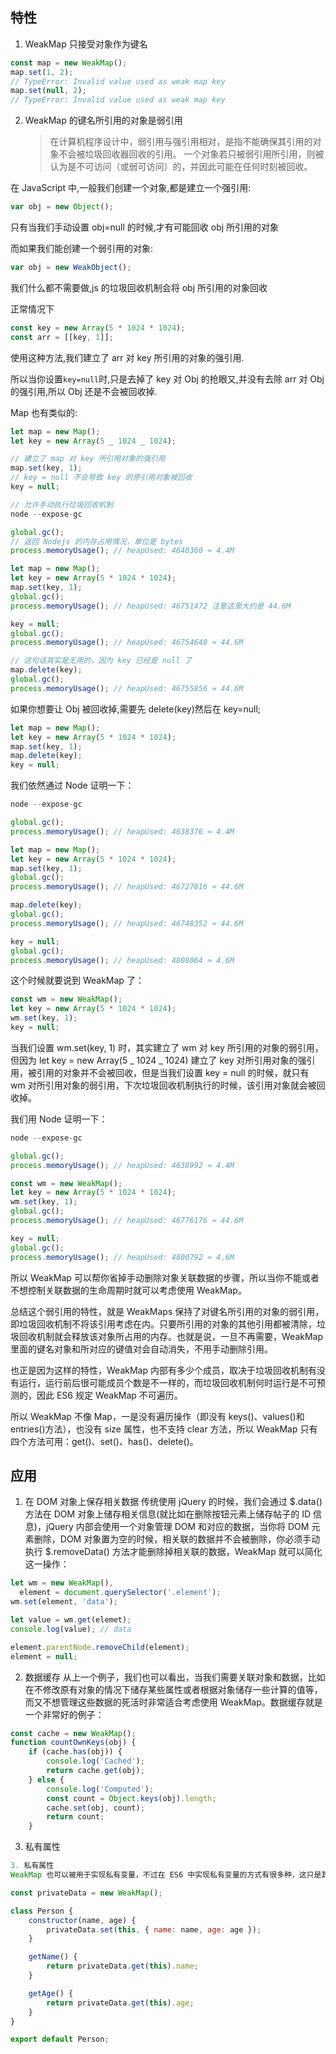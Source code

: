 ## 特性

1. WeakMap 只接受对象作为键名

```js
const map = new WeakMap();
map.set(1, 2);
// TypeError: Invalid value used as weak map key
map.set(null, 2);
// TypeError: Invalid value used as weak map key
```

2. WeakMap 的键名所引用的对象是弱引用
   > 在计算机程序设计中，弱引用与强引用相对，是指不能确保其引用的对象不会被垃圾回收器回收的引用。 一个对象若只被弱引用所引用，则被认为是不可访问（或弱可访问）的，并因此可能在任何时刻被回收。

在 JavaScript 中,一般我们创建一个对象,都是建立一个强引用:

```js
var obj = new Object();
```

只有当我们手动设置 obj=null 的时候,才有可能回收 obj 所引用的对象

而如果我们能创建一个弱引用的对象:

```js
var obj = new WeakObject();
```

我们什么都不需要做,js 的垃圾回收机制会将 obj 所引用的对象回收

正常情况下

```js
const key = new Array(5 * 1024 * 1024);
const arr = [[key, 1]];
```

使用这种方法,我们建立了 arr 对 key 所引用的对象的强引用.

所以当你设置`key=null`时,只是去掉了 key 对 Obj 的抢眼又,并没有去除 arr 对 Obj 的强引用,所以 Obj 还是不会被回收掉.

Map 也有类似的:

```js
let map = new Map();
let key = new Array(5 _ 1024 _ 1024);

// 建立了 map 对 key 所引用对象的强引用
map.set(key, 1);
// key = null 不会导致 key 的原引用对象被回收
key = null;

```

```js
// 允许手动执行垃圾回收机制
node --expose-gc

global.gc();
// 返回 Nodejs 的内存占用情况，单位是 bytes
process.memoryUsage(); // heapUsed: 4640360 ≈ 4.4M

let map = new Map();
let key = new Array(5 * 1024 * 1024);
map.set(key, 1);
global.gc();
process.memoryUsage(); // heapUsed: 46751472 注意这里大约是 44.6M

key = null;
global.gc();
process.memoryUsage(); // heapUsed: 46754648 ≈ 44.6M

// 这句话其实是无用的，因为 key 已经是 null 了
map.delete(key);
global.gc();
process.memoryUsage(); // heapUsed: 46755856 ≈ 44.6M
```

如果你想要让 Obj 被回收掉,需要先 delete(key)然后在 key=null;

```js
let map = new Map();
let key = new Array(5 * 1024 * 1024);
map.set(key, 1);
map.delete(key);
key = null;
```

我们依然通过 Node 证明一下：

```js
node --expose-gc

global.gc();
process.memoryUsage(); // heapUsed: 4638376 ≈ 4.4M

let map = new Map();
let key = new Array(5 * 1024 * 1024);
map.set(key, 1);
global.gc();
process.memoryUsage(); // heapUsed: 46727816 ≈ 44.6M

map.delete(key);
global.gc();
process.memoryUsage(); // heapUsed: 46748352 ≈ 44.6M

key = null;
global.gc();
process.memoryUsage(); // heapUsed: 4808064 ≈ 4.6M
```

这个时候就要说到 WeakMap 了：

```js
const wm = new WeakMap();
let key = new Array(5 * 1024 * 1024);
wm.set(key, 1);
key = null;
```

当我们设置 wm.set(key, 1) 时，其实建立了 wm 对 key 所引用的对象的弱引用，但因为 let key = new Array(5 _ 1024 _ 1024) 建立了 key 对所引用对象的强引用，被引用的对象并不会被回收，但是当我们设置 key = null 的时候，就只有 wm 对所引用对象的弱引用，下次垃圾回收机制执行的时候，该引用对象就会被回收掉。

我们用 Node 证明一下：

```js
node --expose-gc

global.gc();
process.memoryUsage(); // heapUsed: 4638992 ≈ 4.4M

const wm = new WeakMap();
let key = new Array(5 * 1024 * 1024);
wm.set(key, 1);
global.gc();
process.memoryUsage(); // heapUsed: 46776176 ≈ 44.6M

key = null;
global.gc();
process.memoryUsage(); // heapUsed: 4800792 ≈ 4.6M
```

所以 WeakMap 可以帮你省掉手动删除对象关联数据的步骤，所以当你不能或者不想控制关联数据的生命周期时就可以考虑使用 WeakMap。

总结这个弱引用的特性，就是 WeakMaps 保持了对键名所引用的对象的弱引用，即垃圾回收机制不将该引用考虑在内。只要所引用的对象的其他引用都被清除，垃圾回收机制就会释放该对象所占用的内存。也就是说，一旦不再需要，WeakMap 里面的键名对象和所对应的键值对会自动消失，不用手动删除引用。

也正是因为这样的特性，WeakMap 内部有多少个成员，取决于垃圾回收机制有没有运行，运行前后很可能成员个数是不一样的，而垃圾回收机制何时运行是不可预测的，因此 ES6 规定 WeakMap 不可遍历。

所以 WeakMap 不像 Map，一是没有遍历操作（即没有 keys()、values()和 entries()方法），也没有 size 属性，也不支持 clear 方法，所以 WeakMap 只有四个方法可用：get()、set()、has()、delete()。

## 应用

1. 在 DOM 对象上保存相关数据
   传统使用 jQuery 的时候，我们会通过 $.data() 方法在 DOM 对象上储存相关信息(就比如在删除按钮元素上储存帖子的 ID 信息)，jQuery 内部会使用一个对象管理 DOM 和对应的数据，当你将 DOM 元素删除，DOM 对象置为空的时候，相关联的数据并不会被删除，你必须手动执行 $.removeData() 方法才能删除掉相关联的数据，WeakMap 就可以简化这一操作：

```js
let wm = new WeakMap(),
  element = document.querySelector('.element');
wm.set(element, 'data');

let value = wm.get(elemet);
console.log(value); // data

element.parentNode.removeChild(element);
element = null;
```

2. 数据缓存
   从上一个例子，我们也可以看出，当我们需要关联对象和数据，比如在不修改原有对象的情况下储存某些属性或者根据对象储存一些计算的值等，而又不想管理这些数据的死活时非常适合考虑使用 WeakMap。数据缓存就是一个非常好的例子：

```js
const cache = new WeakMap();
function countOwnKeys(obj) {
    if (cache.has(obj)) {
        console.log('Cached');
        return cache.get(obj);
    } else {
        console.log('Computed');
        const count = Object.keys(obj).length;
        cache.set(obj, count);
        return count;
    }
```

3. 私有属性

```js
3. 私有属性
WeakMap 也可以被用于实现私有变量，不过在 ES6 中实现私有变量的方式有很多种，这只是其中一种：

const privateData = new WeakMap();

class Person {
    constructor(name, age) {
        privateData.set(this, { name: name, age: age });
    }

    getName() {
        return privateData.get(this).name;
    }

    getAge() {
        return privateData.get(this).age;
    }
}

export default Person;
```
